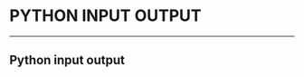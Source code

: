 # PYTHON INPUT OUTPUT
------------------------------------------------------
__Python input output__
------------------------------------------------------
